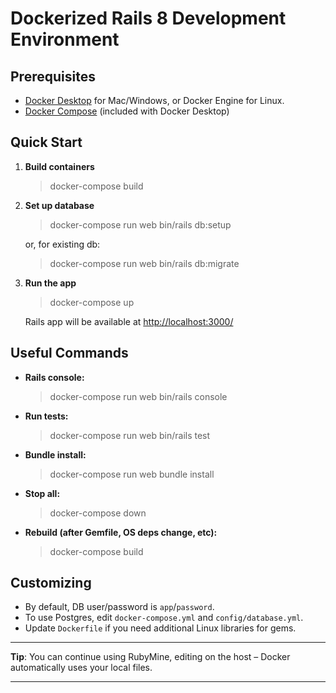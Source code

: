 # Dockerized Rails 8 Development Environment

## Prerequisites

- [Docker Desktop](https://www.docker.com/products/docker-desktop/) for Mac/Windows, or Docker Engine for Linux.
- [Docker Compose](https://docs.docker.com/compose/) (included with Docker Desktop)

## Quick Start

1. **Build containers**  
   > docker-compose build

2. **Set up database**  
   > docker-compose run web bin/rails db:setup

   or, for existing db:  
   > docker-compose run web bin/rails db:migrate

3. **Run the app**  
   > docker-compose up

   Rails app will be available at [http://localhost:3000/](http://localhost:3000/)

## Useful Commands

- **Rails console:**  
  > docker-compose run web bin/rails console

- **Run tests:**  
  > docker-compose run web bin/rails test

- **Bundle install:**  
  > docker-compose run web bundle install

- **Stop all:**  
  > docker-compose down

- **Rebuild (after Gemfile, OS deps change, etc):**  
  > docker-compose build

## Customizing

- By default, DB user/password is `app`/`password`.
- To use Postgres, edit `docker-compose.yml` and `config/database.yml`.
- Update `Dockerfile` if you need additional Linux libraries for gems.

---

**Tip**: You can continue using RubyMine, editing on the host – Docker automatically uses your local files.

---
</markdown>
